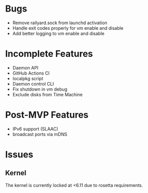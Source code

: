# Bugs
- Remove railyard.sock from launchd activation
- Handle exit codes properly for vm enable and disable
- Add better logging to vm enable and disable

# Incomplete Features
- Daemon API
- GitHub Actions CI
- localpkg script
- Daemon control CLI
- Fix shutdown in vm debug
- Exclude disks from Time Machine

# Post-MVP Features
- IPv6 support (SLAAC)
- broadcast ports via mDNS

# Issues

## Kernel

The kernel is currently locked at <6.11 due to rosetta requirements.
